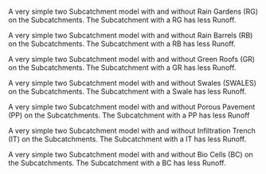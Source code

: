 
A very simple two Subcatchment model with and without Rain Gardens (RG) on the Subcatchments. The Subcatchment with a RG has less Runoff.

A very simple two Subcatchment model with and without Rain Barrels (RB) on the Subcatchments. The Subcatchment with a RB has less Runoff.

A very simple two Subcatchment model with and without Green Roofs (GR) on the Subcatchments. The Subcatchment with a GR has less Runoff.

A very simple two Subcatchment model with and without Swales (SWALES) on the Subcatchments. The Subcatchment with a Swale has less Runoff.

A very simple two Subcatchment model with and without Porous Pavement (PP) on the Subcatchments. The Subcatchment with a PP has less Runoff

A very simple two Subcatchment model with and without Infiltration Trench (IT) on the Subcatchments. The Subcatchment with a IT has less Runoff.

A very simple two Subcatchment model with and without Bio Cells (BC) on the Subcatchments. The Subcatchment with a BC has less Runoff.
